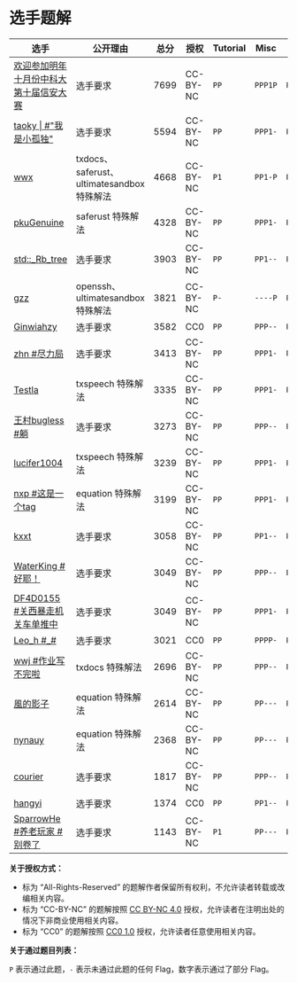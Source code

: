 # 选手题解

| 选手 | 公开理由 | 总分 | 授权 | Tutorial | Misc | Web | Binary | Algorithm |
| --- | --- | --- | --- | --- | --- | --- | --- | --- |
| [欢迎参加明年十月份中科大第十届信安大赛](46/) | 选手要求 | 7699 | CC-BY-NC | `PP` | `PPP1P` | `PPPPP` | `PPP-P` | `PPPPP` |
| [taoky \| \#"我是小孤独"](47/) | 选手要求 | 5594 | CC-BY-NC | `PP` | `PPP1-` | `PPPPP` | `-PP-P` | `PPP1P` |
| [wwx](622/) | txdocs、saferust、ultimatesandbox 特殊解法 | 4668 | CC-BY-NC | `P1` | `PP1-P` | `PPPPP` | `P---P` | `P---1` |
| [pkuGenuine](205/) | saferust 特殊解法 | 4328 | CC-BY-NC | `PP` | `PPP1-` | `P1PP-` | `PP--P` | `PP-11` |
| [std::\_Rb\_tree](77/) | 选手要求 | 3903 | CC-BY-NC | `PP` | `PP1--` | `P1PP1` | `PP--P` | `PP1P2` |
| [gzz](1230/) | openssh、ultimatesandbox 特殊解法 | 3821 | CC-BY-NC | `P-` | `----P` | `P-PPP` | `---PP` | `---P-` |
| [Ginwiahzy](312/) | 选手要求 | 3582 | CC0 | `PP` | `PPP--` | `P1P--` | `P---1` | `PPPPP` |
| [zhn \#尽力局](143/) | 选手要求 | 3413 | CC-BY-NC | `PP` | `PPP1-` | `P11-1` | `P----` | `PPPP2` |
| [Testla](280/) | txspeech 特殊解法 | 3335 | CC-BY-NC | `PP` | `PPP1-` | `P1PPP` | `P---1` | `P1P-2` |
| [ 王村bugless \#躺](81/) | 选手要求 | 3273 | CC-BY-NC | `PP` | `PPP--` | `PPPP1` | `-----` | `P1PP1` |
| [lucifer1004](36/) | txspeech 特殊解法 | 3239 | CC-BY-NC | `PP` | `PPP1-` | `PPPP1` | `----1` | `P1-PP` |
| [nxp \#这是一个tag](93/) | equation 特殊解法 | 3199 | CC-BY-NC | `PP` | `PPP1-` | `P--11` | `-----` | `PPPPP` |
| [kxxt](56/) | 选手要求 | 3058 | CC-BY-NC | `PP` | `PP1--` | `P1PP1` | `P---P` | `P---1` |
| [WaterKing \#好耶！](82/) | 选手要求 | 3049 | CC-BY-NC | `PP` | `PPP--` | `P-P11` | `-----` | `PPPP2` |
| [DF4D0155 \#关西暴走机关车单推中](41/) | 选手要求 | 3049 | CC-BY-NC | `PP` | `PPP1-` | `P-P11` | `----1` | `PPP12` |
| [Leo\_h \#\_\#](421/) | 选手要求 | 3021 | CC0 | `PP` | `PPPP-` | `P--P1` | `----1` | `PP1P2` |
| [wwj \#作业写不完啦](481/) | txdocs 特殊解法 | 2696 | CC-BY-NC | `PP` | `PPP--` | `P-121` | `-----` | `PPP-P` |
| [風的影子](85/) | equation 特殊解法 | 2614 | CC-BY-NC | `PP` | `PP---` | `P--11` | `-----` | `P1PPP` |
| [nynauy](114/) | equation 特殊解法 | 2368 | CC-BY-NC | `PP` | `PP---` | `P-111` | `P---1` | `P1P-2` |
| [courier](287/) | 选手要求 | 1817 | CC-BY-NC | `PP` | `PPP--` | `P-P21` | `-----` | `PP--1` |
| [hangyi](115/) | 选手要求 | 1374 | CC0 | `PP` | `PP1--` | `P-P1-` | `-----` | `P----` |
| [SparrowHe \#养老玩家 \#别卷了](95/) | 选手要求 | 1143 | CC-BY-NC | `P1` | `PP---` | `P1-11` | `-----` | `---1-` |

**关于授权方式：**

- 标为 “All-Rights-Reserved” 的题解作者保留所有权利，不允许读者转载或改编相关内容。
- 标为 “CC-BY-NC” 的题解按照 [CC BY-NC 4.0](https://creativecommons.org/licenses/by-nc/4.0/) 授权，允许读者在注明出处的情况下非商业使用相关内容。
- 标为 “CC0” 的题解按照 [CC0 1.0](https://creativecommons.org/publicdomain/zero/1.0/) 授权，允许读者任意使用相关内容。

**关于通过题目列表：**

`P` 表示通过此题，`-` 表示未通过此题的任何 Flag，数字表示通过了部分 Flag。